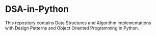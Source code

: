 # DSA-in-Python
This repository contains Data Structures and Algorithm implementations with Design Patterns and Object Oriented Programming in Python.
